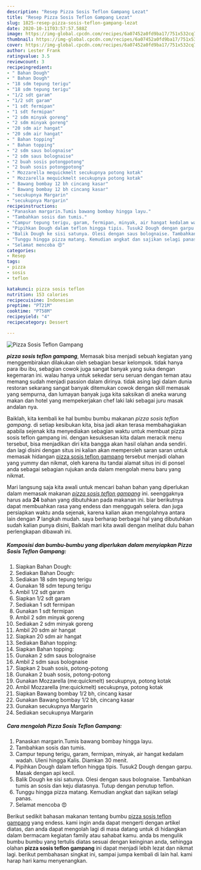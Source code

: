 ```yaml
---
description: "Resep Pizza Sosis Teflon Gampang Lezat"
title: "Resep Pizza Sosis Teflon Gampang Lezat"
slug: 1825-resep-pizza-sosis-teflon-gampang-lezat
date: 2020-10-11T03:57:57.588Z
image: https://img-global.cpcdn.com/recipes/6a07452a0fd9ba17/751x532cq70/pizza-sosis-teflon-gampang-foto-resep-utama.jpg
thumbnail: https://img-global.cpcdn.com/recipes/6a07452a0fd9ba17/751x532cq70/pizza-sosis-teflon-gampang-foto-resep-utama.jpg
cover: https://img-global.cpcdn.com/recipes/6a07452a0fd9ba17/751x532cq70/pizza-sosis-teflon-gampang-foto-resep-utama.jpg
author: Lester Frank
ratingvalue: 3.5
reviewcount: 3
recipeingredient:
- " Bahan Dough"
- " Bahan Dough"
- "18 sdm tepung terigu"
- "18 sdm tepung terigu"
- "1/2 sdt garam"
- "1/2 sdt garam"
- "1 sdt fermipan"
- "1 sdt fermipan"
- "2 sdm minyak goreng"
- "2 sdm minyak goreng"
- "20 sdm air hangat"
- "20 sdm air hangat"
- " Bahan topping"
- " Bahan topping"
- "2 sdm saus bolognaise"
- "2 sdm saus bolognaise"
- "2 buah sosis potongpotong"
- "2 buah sosis potongpotong"
- " Mozzarella mequickmelt secukupnya potong kotak"
- " Mozzarella mequickmelt secukupnya potong kotak"
- " Bawang bombay 12 bh cincang kasar"
- " Bawang bombay 12 bh cincang kasar"
- "secukupnya Margarin"
- "secukupnya Margarin"
recipeinstructions:
- "Panaskan margarin.Tumis bawang bombay hingga layu."
- "Tambahkan sosis dan tumis."
- "Campur tepung terigu, garam, fermipan, minyak, air hangat kedalam wadah. Uleni hingga Kalis. Diamkan 30 menit."
- "Pipihkan Dough dalam teflon hingga tipis. Tusuk2 Dough dengan garpu. Masak dengan api kecil."
- "Balik Dough ke sisi satunya. Olesi dengan saus bolognaise. Tambahkan tumis an sosis dan keju diatasnya. Tutup dengan penutup teflon."
- "Tunggu hingga pizza matang. Kemudian angkat dan sajikan selagi panas."
- "Selamat mencoba 😍"
categories:
- Resep
tags:
- pizza
- sosis
- teflon

katakunci: pizza sosis teflon 
nutrition: 153 calories
recipecuisine: Indonesian
preptime: "PT21M"
cooktime: "PT58M"
recipeyield: "4"
recipecategory: Dessert

---
```



![Pizza Sosis Teflon Gampang](https://img-global.cpcdn.com/recipes/6a07452a0fd9ba17/751x532cq70/pizza-sosis-teflon-gampang-foto-resep-utama.jpg)

<b><i>pizza sosis teflon gampang</i></b>, Memasak bisa menjadi sebuah kegiatan yang menggembirakan dilakukan oleh sebagian besar kelompok. tidak hanya para ibu ibu, sebagian cowok juga sangat banyak yang suka dengan kegemaran ini. walau hanya untuk sekedar seru seruan dengan teman atau memang sudah menjadi passion dalam dirinya. tidak asing lagi dalam dunia restoran sekarang sangat banyak ditemukan cowok dengan skill memasak yang sempurna, dan lumayan banyak juga kita saksikan di aneka warung makan dan hotel yang mempekerjakan chef laki laki sebagai juru masak andalan nya.

Baiklah, kita kembali ke hal bumbu bumbu makanan <i>pizza sosis teflon gampang</i>. di setiap kesibukan kita, bisa jadi akan terasa membahagiakan apabila sejenak kita menyediakan sebagian waktu untuk membuat pizza sosis teflon gampang ini. dengan kesuksesan kita dalam meracik menu tersebut, bisa menjadikan diri kita bangga akan hasil olahan anda sendiri. dan lagi disini dengan situs ini kalian akan memperoleh saran saran untuk memasak hidangan <u>pizza sosis teflon gampang</u> tersebut menjadi olahan yang yummy dan nikmat, oleh karena itu tandai alamat situs ini di ponsel anda sebagai sebagian rujukan anda dalam mengolah menu baru yang nikmat.




Mari langsung saja kita awali untuk mencari bahan bahan yang diperlukan dalam memasak makanan <u><i>pizza sosis teflon gampang</i></u> ini. seenggaknya harus ada <b>24</b> bahan yang dibutuhkan pada makanan ini. biar berikutnya dapat membuahkan rasa yang endess dan menggugah selera. dan juga persiapkan waktu anda sejenak, karena kalian akan mengolahnya antara lain dengan <b>7</b> langkah mudah. saya berharap berbagai hal yang dibutuhkan sudah kalian punya disini, Baiklah mari kita awali dengan melihat dulu bahan perlengkapan dibawah ini.

<!--inarticleads1-->

##### Komposisi dan bumbu-bumbu yang diperlukan dalam menyiapkan Pizza Sosis Teflon Gampang:

1. Siapkan  Bahan Dough:
1. Sediakan  Bahan Dough:
1. Sediakan 18 sdm tepung terigu
1. Gunakan 18 sdm tepung terigu
1. Ambil 1/2 sdt garam
1. Siapkan 1/2 sdt garam
1. Sediakan 1 sdt fermipan
1. Gunakan 1 sdt fermipan
1. Ambil 2 sdm minyak goreng
1. Sediakan 2 sdm minyak goreng
1. Ambil 20 sdm air hangat
1. Siapkan 20 sdm air hangat
1. Sediakan  Bahan topping:
1. Siapkan  Bahan topping:
1. Gunakan 2 sdm saus bolognaise
1. Ambil 2 sdm saus bolognaise
1. Siapkan 2 buah sosis, potong-potong
1. Gunakan 2 buah sosis, potong-potong
1. Gunakan  Mozzarella (me:quickmelt) secukupnya, potong kotak
1. Ambil  Mozzarella (me:quickmelt) secukupnya, potong kotak
1. Siapkan  Bawang bombay 1/2 bh, cincang kasar
1. Gunakan  Bawang bombay 1/2 bh, cincang kasar
1. Gunakan secukupnya Margarin
1. Sediakan secukupnya Margarin




<!--inarticleads2-->

##### Cara mengolah Pizza Sosis Teflon Gampang:

1. Panaskan margarin.Tumis bawang bombay hingga layu.
1. Tambahkan sosis dan tumis.
1. Campur tepung terigu, garam, fermipan, minyak, air hangat kedalam wadah. Uleni hingga Kalis. Diamkan 30 menit.
1. Pipihkan Dough dalam teflon hingga tipis. Tusuk2 Dough dengan garpu. Masak dengan api kecil.
1. Balik Dough ke sisi satunya. Olesi dengan saus bolognaise. Tambahkan tumis an sosis dan keju diatasnya. Tutup dengan penutup teflon.
1. Tunggu hingga pizza matang. Kemudian angkat dan sajikan selagi panas.
1. Selamat mencoba 😍




Berikut sedikit bahasan makanan tentang bumbu <u>pizza sosis teflon gampang</u> yang endess. kami ingin anda dapat mengerti dengan artikel diatas, dan anda dapat mengolah lagi di masa datang untuk di hidangkan dalam bermacam kegiatan family atau sahabat kamu. anda bs mengulik bumbu bumbu yang tertulis diatas sesuai dengan keinginan anda, sehingga olahan <b>pizza sosis teflon gampang</b> ini dapat menjadi lebih lezat dan nikmat lagi. berikut pembahasan singkat ini, sampai jumpa kembali di lain hal. kami harap hari kamu menyenangkan.
